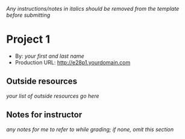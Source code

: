_Any instructions/notes in italics should be removed from the template before submitting_

# Project 1

-   By: _your first and last name_
-   Production URL: <http://e28p1.yourdomain.com>

## Outside resources

_your list of outside resources go here_

## Notes for instructor

_any notes for me to refer to while grading; if none, omit this section_
